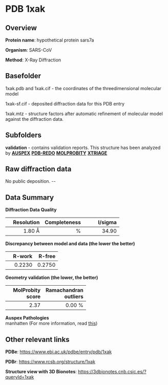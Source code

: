 # PDB 1xak

## Overview

**Protein name**: hypothetical protein sars7a

**Organism**: SARS-CoV

**Method**: X-Ray Diffraction

## Basefolder

1xak.pdb and 1xak.cif - the coordinates of the threedimensional molecular model

1xak-sf.cif - deposited diffraction data for this PDB entry

1xak.mtz - structure factors after automatic refinement of molecular model against the diffraction data.

## Subfolders





**validation** - contains validation reports. This structure has been analyzed by [**AUSPEX**](https://github.com/thorn-lab/coronavirus_structural_task_force/tree/master/pdb/hypothetical_protein_sars7a/SARS-CoV/1xak/validation/auspex) [**PDB-REDO**](https://github.com/thorn-lab/coronavirus_structural_task_force/tree/master/pdb/hypothetical_protein_sars7a/SARS-CoV/1xak/validation/pdb-redo) [**MOLPROBITY**](https://github.com/thorn-lab/coronavirus_structural_task_force/tree/master/pdb/hypothetical_protein_sars7a/SARS-CoV/1xak/validation/molprobity) [**XTRIAGE**](https://github.com/thorn-lab/coronavirus_structural_task_force/blob/master/pdb/hypothetical_protein_sars7a/SARS-CoV/1xak/validation/Xtriage_output.log) 

## Raw diffraction data

No public deposition. --<br> 

## Data Summary
**Diffraction Data Quality**

|   | Resolution | Completeness| I/sigma |
|---|-------------:|----------------:|--------------:|
|   |1.80 Å|      %|<img width=50/>34.90|

**Discrepancy between model and data (the lower the better)**

|   | **R-work**| **R-free**   
|---|-------------:|----------------:|           
||  0.2230|  0.2750|

**Geometry validation (the lower, the better)**

|   |**MolProbity<br>score**| **Ramachandran<br>outliers** 
|---|-------------:|----------------:|
||  2.37|  0.00 %|

**Auspex Pathologies**<br> manhatten (For more information, read [this](https://github.com/thorn-lab/coronavirus_structural_task_force/blob/master/pdb/hypothetical_protein_sars7a/SARS-CoV/1xak/validation/auspex/1xak_auspex_comments.txt))

 



## Other relevant links 
**PDBe**:  https://www.ebi.ac.uk/pdbe/entry/pdb/1xak
 
**PDBr**: https://www.rcsb.org/structure/1xak 

**Structure view with 3D Bionotes**: https://3dbionotes.cnb.csic.es/?queryId=1xak

